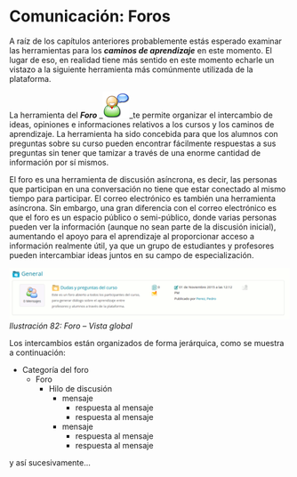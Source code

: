 # Comunicación: Foros

A raíz de los capítulos anteriores probablemente estás esperado examinar las herramientas para los _**caminos de aprendizaje**_ en este momento. El lugar de eso, en realidad tiene más sentido en este momento echarle un vistazo a la siguiente herramienta más comúnmente utilizada de la plataforma.

La herramienta del _**Foro**_ \_![](../../.gitbook/assets/graficos47%20%286%29.png)\_te permite organizar el intercambio de ideas, opiniones e informaciones relativos a los cursos y los caminos de aprendizaje. La herramienta ha sido concebida para que los alumnos con preguntas sobre su curso pueden encontrar fácilmente respuestas a sus preguntas sin tener que tamizar a través de una enorme cantidad de información por sí mismos.

El foro es una herramienta de discusión asíncrona, es decir, las personas que participan en una conversación no tiene que estar conectado al mismo tiempo para participar. El correo electrónico es también una herramienta asíncrona. Sin embargo, una gran diferencia con el correo electrónico es que el foro es un espacio público o semi-público, donde varias personas pueden ver la información \(aunque no sean parte de la discusión inicial\), aumentando el apoyo para el aprendizaje al proporcionar acceso a información realmente útil, ya que un grupo de estudiantes y profesores pueden intercambiar ideas juntos en su campo de especialización.

![](../../.gitbook/assets/graficos48%20%286%29.png)_Ilustración 82: Foro – Vista global_

Los intercambios están organizados de forma jerárquica, como se muestra a continuación:

* Categoría del foro
  * Foro
    * Hilo de discusión
      * mensaje
        * respuesta al mensaje
        * respuesta al mensaje
      * mensaje
        * respuesta al mensaje
        * respuesta al mensaje

y así sucesivamente...

